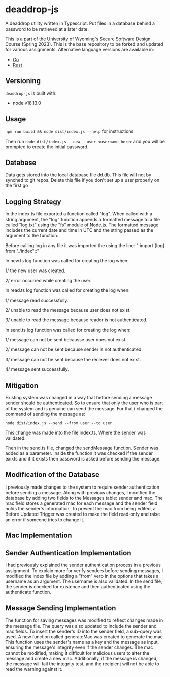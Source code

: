 #  deaddrop-js

A deaddrop utility written in Typescript. Put files in a database behind a password to be retrieved at a later date.

This is a part of the University of Wyoming's Secure Software Design Course (Spring 2023). This is the base repository to be forked and updated for various assignments. Alternative language versions are available in:
- [Go](https://github.com/andey-robins/deaddrop-go)
- [Rust](https://github.com/andey-robins/deaddrop-rs)

## Versioning

`deaddrop-js` is built with:
- node v18.13.0

## Usage

`npm run build && node dist/index.js --help` for instructions

Then run `node dist/index.js --new --user <username here>` and you will be prompted to create the initial password.

## Database

Data gets stored into the local database file dd.db. This file will not by synched to git repos. Delete this file if you don't set up a user properly on the first go

## Logging Strategy
In the index.ts file exported a function called "log". When called with a string argument, the "log" function appends a formatted message to a file called "log.txt" using the "fs" module of Node.js. The formatted message includes the current date and time in UTC and the string passed as the argument to the function.

Before calling log in any file it was imported the using the line: " import {log} from "./index";:" 

In new.ts log function was called for creating the log when:

1/ the new user was created.

2/ error occurred while creating the user.

In read.ts log function was called for creating the log when:

1/ message read successfully.

2/ unable to read the message because user does not exist.

3/ unable to read the message because reader is not authenticated.


In send.ts log function was called for creating the log when:

1/ message can not be sent becausse user does not exist.

2/ message can not be sent because sender is not authenticated.

3/ message can not be sent because the reciever does not exist.

4/ message sent successfully.

## Mitigation

Existing system was changed in a way that before sending a message sender should be authenticated. So to ensure that only the user who is part of the system and is genuine can send the message. For that i changed the command of sending the message as:

`node dist/index.js --send --from user --to user`

This change was made into the file index.ts, Where the sender was validated.

Then in the send.ts file, changed the sendMessage function. Sender was added as a parameter. Inside the function it was checked if the sender exixts and if it exists then password is asked before sending the message.

## Modification of the Database

I previously made changes to the system to require sender authentication before sending a message. Along with previous changes, I modified the database by adding two fields to the Messages table: sender and mac. The mac field stores a generated mac for each message and the sender field holds the sender's information. To prevent the mac from being edited, a Before Updated Trigger was created to make the field read-only and raise an error if someone tries to change it.

## Mac Implementation

## Sender Authentication Implementation
I had previously explained the sender authentication process in a previous assignment. To explain more for verify senders before sending messages, I modified the index file by adding a "from" verb in the options that takes a username as an argument. The username is also validated. In the send file, the sender is checked for existence and then authenticated using the authenticate function.

## Message Sending Implementation
The function for saving messages was modified to reflect changes made in the message file. The query was also updated to include the sender and mac fields. To insert the sender's ID into the sender field, a sub-query was used. A new function called generateMac was created to generate the mac. This function uses the sender's name as a key and the message as input, ensuring the message's integrity even if the sender changes. The mac cannot be modified, making it difficult for malicious users to alter the message and create a new mac. Additionally, if the message is changed, the message will fail the integrity test, and the recipient will not be able to read the warning against it.



